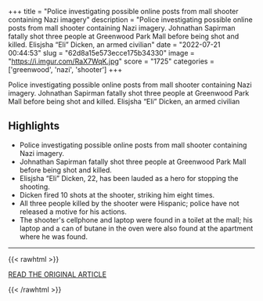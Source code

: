 +++
title = "Police investigating possible online posts from mall shooter containing Nazi imagery"
description = "Police investigating possible online posts from mall shooter containing Nazi imagery. Johnathan Sapirman fatally shot three people at Greenwood Park Mall before being shot and killed. Elisjsha “Eli” Dicken, an armed civilian"
date = "2022-07-21 00:44:53"
slug = "62d8a15e573ecce175b34330"
image = "https://i.imgur.com/RaX7WqK.jpg"
score = "1725"
categories = ['greenwood', 'nazi', 'shooter']
+++

Police investigating possible online posts from mall shooter containing Nazi imagery. Johnathan Sapirman fatally shot three people at Greenwood Park Mall before being shot and killed. Elisjsha “Eli” Dicken, an armed civilian

## Highlights

- Police investigating possible online posts from mall shooter containing Nazi imagery.
- Johnathan Sapirman fatally shot three people at Greenwood Park Mall before being shot and killed.
- Elisjsha “Eli” Dicken, 22, has been lauded as a hero for stopping the shooting.
- Dicken fired 10 shots at the shooter, striking him eight times.
- All three people killed by the shooter were Hispanic; police have not released a motive for his actions.
- The shooter's cellphone and laptop were found in a toilet at the mall; his laptop and a can of butane in the oven were also found at the apartment where he was found.

---

{{< rawhtml >}}
  <p class="article-category">
    <a target="_blank" href="https://www.wishtv.com/news/crime-watch-8/police-investigating-possible-online-posts-from-mall-shooter-containing-nazi-imagery/">READ THE ORIGINAL ARTICLE</a>
  </p>
{{< /rawhtml >}}
